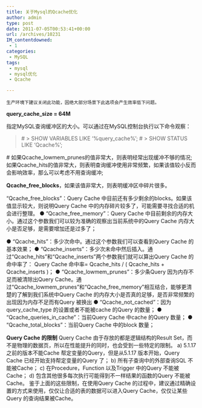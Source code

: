 ```yaml
---
title: 关于Mysql的Qcache优化
author: admin
type: post
date: 2011-07-05T00:53:41+00:00
url: /archives/10231
IM_contentdowned:
 - 1
categories:
 - MySQL
tags:
 - mysql
 - mysql优化
 - Qcache

---
```


```
生产环境下建议关闭此功能，因绝大部分场景下此选项会产生效率低下问题。
```

**query\_cache\_size = 64M**

指定MySQL查询缓冲区的大小。可以通过在MySQL控制台执行以下命令观察：

> \# > SHOW VARIABLES LIKE ‘%query_cache%’;
> \# > SHOW STATUS LIKE ‘Qcache%’;

\# 如果Qcache\_lowmem\_prunes的值非常大，则表明经常出现缓冲不够的情况;
如果Qcache_hits的值非常大，则表明查询缓冲使用非常频繁，如果该值较小反而会影响效率，那么可以考虑不用查询缓冲;

**Qcache\_free\_blocks**，如果该值非常大，则表明缓冲区中碎片很多。

“Qcache_free_blocks”：Query Cache 中目前还有多少剩余的blocks。如果该值显示较大，则说明Query Cache 中的内存碎片较多了，可能需要寻找合适的机会进行整理。
● “Qcache_free_memory”：Query Cache 中目前剩余的内存大小。通过这个参数我们可以较为准确的观察出当前系统中的Query Cache 内存大小是否足够，是需要增加还是过多了；


● “Qcache_hits”：多少次命中。通过这个参数我们可以查看到Query Cache 的基本效果；
● “Qcache_inserts”：多少次未命中然后插入。通过“Qcache\_hits”和“Qcache\_inserts”两个参数我们就可以算出Query Cache 的命中率了：
Query Cache 命中率= Qcache\_hits / ( Qcache\_hits + Qcache_inserts )；
● “Qcache_lowmem_prunes”：多少条Query 因为内存不足而被清除出Query Cache。通过“Qcache\_lowmem\_prunes”和“Qcache\_free\_memory”相互结合，能够更清楚的了解到我们系统中Query Cache 的内存大小是否真的足够，是否非常频繁的出现因为内存不足而有Query 被换出
● “Qcache_not_cached”：因为query\_cache\_type 的设置或者不能被cache 的Query 的数量；
● “Qcache_queries_in_cache”：当前Query Cache 中cache 的Query 数量；
● “Qcache_total_blocks”：当前Query Cache 中的block 数量；

**Query Cache 的限制**
Query Cache 由于存放的都是逻辑结构的Result Set，而不是物理的数据页，所以在性能提升的同时，也会受到一些特定的限制。
a) 5.1.17 之前的版本不能Cache 帮定变量的Query，但是从5.1.17 版本开始，Query Cache 已经开始支持帮定变量的Query 了；
b) 所有子查询中的外部查询SQL 不能被Cache；
c) 在Procedure，Function 以及Trigger 中的Query 不能被Cache；
d) 包含其他很多每次执行可能得到不一样结果的函数的Query 不能被Cache。
鉴于上面的这些限制，在使用Query Cache 的过程中，建议通过精确设置的方式来使用，仅仅让合适的表的数据可以进入Query Cache，仅仅让某些Query 的查询结果被Cache。